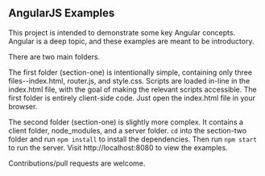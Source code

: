 ## AngularJS Examples

This project is intended to demonstrate some key Angular concepts. Angular is a deep topic, and these examples are meant to be introductory.

There are two main folders. 

The first folder (section-one) is intentionally simple, containing only three files--index.html, router.js, and style.css. Scripts are loaded in-line in the index.html file, with the goal of making the relevant scripts accessible. The first folder is entirely client-side code. Just open the index.html file in your browser.

The second folder (section-one) is slightly more complex. It contains a client folder, node_modules, and a server folder. `cd` into the section-two folder and run `npm install` to install the dependencies. Then run `npm start` to run the server. Visit http://localhost:8080 to view the examples.

Contributions/pull requests are welcome.